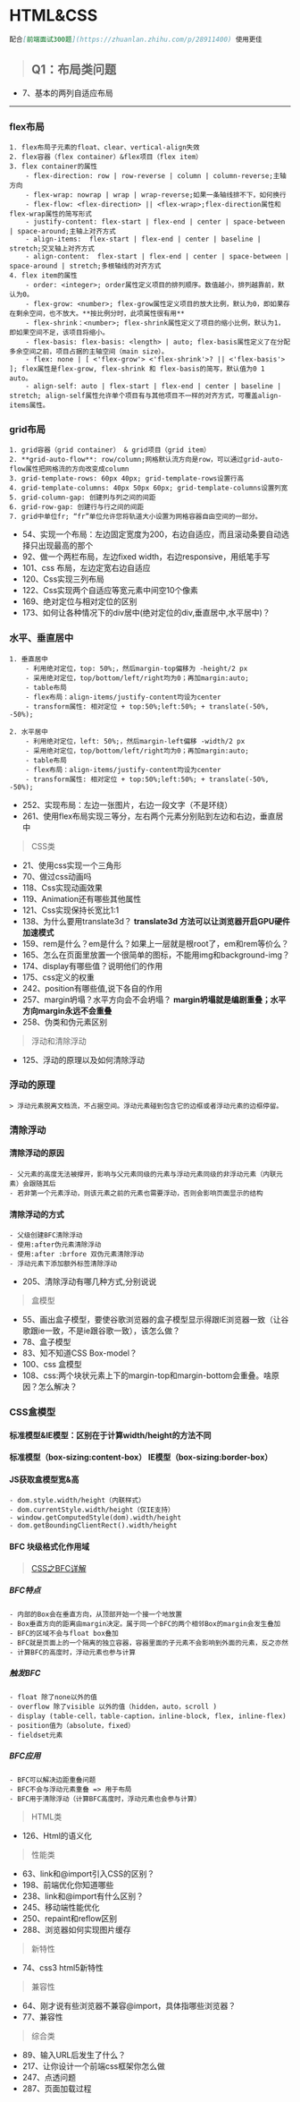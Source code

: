 # HTML&CSS

```markdown
配合[前端面试300题](https://zhuanlan.zhihu.com/p/28911400) 使用更佳
```

> ## Q1：布局类问题

- 7、基本的两列自适应布局

----

### flex布局

    1. flex布局子元素的float、clear、vertical-align失效
    2. flex容器（flex container）&flex项目（flex item）
    3. flex container的属性
        - flex-direction: row | row-reverse | column | column-reverse;主轴方向
        - flex-wrap: nowrap | wrap | wrap-reverse;如果一条轴线排不下，如何换行
        - flex-flow: <flex-direction> || <flex-wrap>;flex-direction属性和flex-wrap属性的简写形式
        - justify-content: flex-start | flex-end | center | space-between | space-around;主轴上对齐方式
        - align-items:  flex-start | flex-end | center | baseline | stretch;交叉轴上对齐方式
        - align-content:  flex-start | flex-end | center | space-between | space-around | stretch;多根轴线的对齐方式
    4. flex item的属性
        - order: <integer>; order属性定义项目的排列顺序。数值越小，排列越靠前，默认为0。
        - flex-grow: <number>; flex-grow属性定义项目的放大比例，默认为0，即如果存在剩余空间，也不放大。**按比例分时，此项属性很有用**
        - flex-shrink：<number>; flex-shrink属性定义了项目的缩小比例，默认为1，即如果空间不足，该项目将缩小。
        - flex-basis: flex-basis: <length> | auto; flex-basis属性定义了在分配多余空间之前，项目占据的主轴空间（main size）。
        - flex: none | [ <'flex-grow'> <'flex-shrink'>? || <'flex-basis'> ]; flex属性是flex-grow, flex-shrink 和 flex-basis的简写，默认值为0 1 auto。
        - align-self: auto | flex-start | flex-end | center | baseline | stretch; align-self属性允许单个项目有与其他项目不一样的对齐方式，可覆盖align-items属性。

### grid布局

    1. grid容器（grid container） & grid项目（grid item）
    2. **grid-auto-flow**: row/column;网格默认流方向是row，可以通过grid-auto-flow属性把网格流的方向改变成column
    3. grid-template-rows: 60px 40px; grid-template-rows设置行高
    4. grid-template-columns: 40px 50px 60px; grid-template-columns设置列宽
    5. grid-column-gap: 创建列与列之间的间距
    6. grid-row-gap: 创建行与行之间的间距
    7. grid中单位fr; “fr”单位允许您将轨道大小设置为网格容器自由空间的一部分。

- 54、实现一个布局：左边固定宽度为200，右边自适应，而且滚动条要自动选择只出现最高的那个
- 92、做一个两栏布局，左边fixed width，右边responsive，用纸笔手写
- 101、css 布局，左边定宽右边自适应
- 120、Css实现三列布局
- 122、Css实现两个自适应等宽元素中间空10个像素
- 169、绝对定位与相对定位的区别
- 173、如何让各种情况下的div居中(绝对定位的div,垂直居中,水平居中)？

### 水平、垂直居中

    1. 垂直居中
        - 利用绝对定位，top: 50%;，然后margin-top偏移为 -height/2 px
        - 采用绝对定位，top/bottom/left/right均为0；再加margin:auto;
        - table布局
        - flex布局：align-items/justify-content均设为center
        - transform属性: 相对定位 + top:50%;left:50%; + translate(-50%, -50%);

    2. 水平居中
        - 利用绝对定位，left: 50%;，然后margin-left偏移 -width/2 px
        - 采用绝对定位，top/bottom/left/right均为0；再加margin:auto;
        - table布局
        - flex布局：align-items/justify-content均设为center
        - transform属性: 相对定位 + top:50%;left:50%; + translate(-50%, -50%);

- 252、实现布局：左边一张图片，右边一段文字（不是环绕）
- 261、使用flex布局实现三等分，左右两个元素分别贴到左边和右边，垂直居中

> CSS类
- 21、使用css实现一个三角形
- 70、做过css动画吗
- 118、Css实现动画效果
- 119、Animation还有哪些其他属性
- 121、Css实现保持长宽比1:1
- 138、为什么要用translate3d？  **translate3d 方法可以让浏览器开启GPU硬件加速模式**
- 159、rem是什么？em是什么？如果上一层就是根root了，em和rem等价么？
- 165、怎么在页面里放置一个很简单的图标，不能用img和background-img？
- 174、display有哪些值？说明他们的作用
- 175、css定义的权重
- 242、position有哪些值,说下各自的作用
- 257、margin坍塌？水平方向会不会坍塌？ **margin坍塌就是编剧重叠；水平方向margin永远不会重叠**
- 258、伪类和伪元素区别

> 浮动和清除浮动
- 125、浮动的原理以及如何清除浮动

### 浮动的原理

    > 浮动元素脱离文档流，不占据空间。浮动元素碰到包含它的边框或者浮动元素的边框停留。

### 清除浮动

#### 清除浮动的原因

    - 父元素的高度无法被撑开，影响与父元素同级的元素与浮动元素同级的非浮动元素（内联元素）会跟随其后
    - 若非第一个元素浮动，则该元素之前的元素也需要浮动，否则会影响页面显示的结构

#### 清除浮动的方式

    - 父级创建BFC清除浮动
    - 使用:after伪元素清除浮动
    - 使用:after :brfore 双伪元素清除浮动
    - 浮动元素下添加额外标签清除浮动

- 205、清除浮动有哪几种方式,分别说说

> 盒模型
- 55、画出盒子模型，要使谷歌浏览器的盒子模型显示得跟IE浏览器一致（让谷歌跟ie一致，不是ie跟谷歌一致），该怎么做？
- 78、盒子模型
- 83、知不知道CSS Box-model？
- 100、css 盒模型
- 108、css:两个块状元素上下的margin-top和margin-bottom会重叠。啥原因？怎么解决？

### CSS盒模型

#### 标准模型&IE模型：区别在于计算width/height的方法不同

#### 标准模型（box-sizing:content-box） IE模型（box-sizing:border-box）

#### JS获取盒模型宽&高

    - dom.style.width/height（内联样式）
    - dom.currentStyle.width/height（仅IE支持）
    - window.getComputedStyle(dom).width/height
    - dom.getBoundingClientRect().width/height

#### BFC 块级格式化作用域

> [CSS之BFC详解](http://www.html-js.com/article/1866)

##### BFC特点

    - 内部的Box会在垂直方向，从顶部开始一个接一个地放置
    - Box垂直方向的距离由margin决定。属于同一个BFC的两个相邻Box的margin会发生叠加
    - BFC的区域不会与float box叠加
    - BFC就是页面上的一个隔离的独立容器，容器里面的子元素不会影响到外面的元素，反之亦然
    - 计算BFC的高度时，浮动元素也参与计算

##### 触发BFC

    - float 除了none以外的值
    - overflow 除了visible 以外的值（hidden，auto，scroll )
    - display (table-cell，table-caption，inline-block, flex, inline-flex)
    - position值为（absolute，fixed）
    - fieldset元素

##### BFC应用

    - BFC可以解决边距重叠问题
    - BFC不会与浮动元素重叠 => 用于布局
    - BFC用于清除浮动（计算BFC高度时，浮动元素也会参与计算）

> HTML类
- 126、Html的语义化

> 性能类
- 63、link和@import引入CSS的区别？
- 198、前端优化你知道哪些
- 238、link和@import有什么区别？
- 245、移动端性能优化
- 250、repaint和reflow区别
- 288、浏览器如何实现图片缓存

> 新特性
- 74、css3 html5新特性

> 兼容性
- 64、刚才说有些浏览器不兼容@import，具体指哪些浏览器？
- 77、兼容性

> 综合类
- 89、输入URL后发生了什么？
- 217、让你设计一个前端css框架你怎么做
- 247、点透问题
- 287、页面加载过程